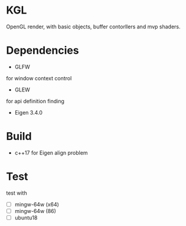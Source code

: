 # KGL

OpenGL  render, with basic objects, buffer contorllers and mvp shaders.

# Dependencies

- GLFW

for window context control

- GLEW

for api definition finding

- Eigen 3.4.0

# Build

- c++17 for Eigen align problem

# Test
test with
- [ ] mingw-64w (x64)
- [ ] mingw-64w (86)
- [ ] ubuntu18
